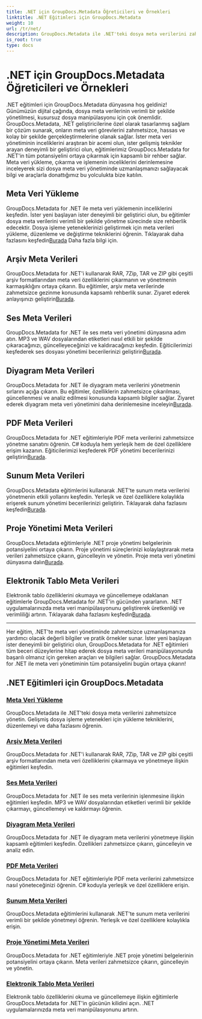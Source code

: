 ```yaml
---
title: .NET için GroupDocs.Metadata Öğreticileri ve Örnekleri
linktitle: .NET Eğitimleri için GroupDocs.Metadata
weight: 10
url: /tr/net/
description: GroupDocs.Metadata ile .NET'teki dosya meta verilerini zahmetsizce yönetin. Gelişmiş dosya işleme yetenekleri için yükleme tekniklerini, düzenlemeyi ve daha fazlasını öğrenin.
is_root: true
type: docs
---
```

# .NET için GroupDocs.Metadata Öğreticileri ve Örnekleri

.NET eğitimleri için GroupDocs.Metadata dünyasına hoş geldiniz! Günümüzün dijital çağında, dosya meta verilerinin verimli bir şekilde yönetilmesi, kusursuz dosya manipülasyonu için çok önemlidir. GroupDocs.Metadata, .NET geliştiricilerine özel olarak tasarlanmış sağlam bir çözüm sunarak, onların meta veri görevlerini zahmetsizce, hassas ve kolay bir şekilde gerçekleştirmelerine olanak sağlar. İster meta veri yönetiminin inceliklerini araştıran bir acemi olun, ister gelişmiş teknikler arayan deneyimli bir geliştirici olun, eğitimlerimiz GroupDocs.Metadata for .NET'in tüm potansiyelini ortaya çıkarmak için kapsamlı bir rehber sağlar. Meta veri yükleme, çıkarma ve işlemenin inceliklerini derinlemesine inceleyerek sizi dosya meta veri yönetiminde uzmanlaşmanızı sağlayacak bilgi ve araçlarla donattığımız bu yolculukta bize katılın.

## Meta Veri Yükleme  
GroupDocs.Metadata for .NET ile meta veri yüklemenin inceliklerini keşfedin. İster yeni başlayan ister deneyimli bir geliştirici olun, bu eğitimler dosya meta verilerini verimli bir şekilde yönetme sürecinde size rehberlik edecektir. Dosya işleme yeteneklerinizi geliştirmek için meta verileri yükleme, düzenleme ve değiştirme tekniklerini öğrenin. Tıklayarak daha fazlasını keşfedin[Burada](./metadata-loading/) Daha fazla bilgi için.

## Arşiv Meta Verileri  
 GroupDocs.Metadata for .NET'i kullanarak RAR, 7Zip, TAR ve ZIP gibi çeşitli arşiv formatlarından meta veri özelliklerini çıkarmanın ve yönetmenin karmaşıklığını ortaya çıkarın. Bu eğitimler, arşiv meta verilerinde zahmetsizce gezinme konusunda kapsamlı rehberlik sunar. Ziyaret ederek anlayışınızı geliştirin[Burada](./archive-metadata/).

## Ses Meta Verileri  
 GroupDocs.Metadata for .NET ile ses meta veri yönetimi dünyasına adım atın. MP3 ve WAV dosyalarından etiketleri nasıl etkili bir şekilde çıkaracağınızı, güncelleyeceğinizi ve kaldıracağınızı keşfedin. Eğiticilerimizi keşfederek ses dosyası yönetimi becerilerinizi geliştirin[Burada](./audio-metadata/).

## Diyagram Meta Verileri  
GroupDocs.Metadata for .NET ile diyagram meta verilerini yönetmenin sırlarını açığa çıkarın. Bu eğitimler, özelliklerin zahmetsizce çıkarılması, güncellenmesi ve analiz edilmesi konusunda kapsamlı bilgiler sağlar. Ziyaret ederek diyagram meta veri yönetimini daha derinlemesine inceleyin[Burada](./diagram-metadata/).

## PDF Meta Verileri  
 GroupDocs.Metadata for .NET eğitimleriyle PDF meta verilerini zahmetsizce yönetme sanatını öğrenin. C# koduyla hem yerleşik hem de özel özelliklere erişim kazanın. Eğiticilerimizi keşfederek PDF yönetimi becerilerinizi geliştirin[Burada](./pdf-metadata/).

## Sunum Meta Verileri  
 GroupDocs.Metadata eğitimlerini kullanarak .NET'te sunum meta verilerini yönetmenin etkili yollarını keşfedin. Yerleşik ve özel özelliklere kolaylıkla erişerek sunum yönetimi becerilerinizi geliştirin. Tıklayarak daha fazlasını keşfedin[Burada](./presentation-metadata/).

## Proje Yönetimi Meta Verileri  
 GroupDocs.Metadata eğitimleriyle .NET proje yönetimi belgelerinin potansiyelini ortaya çıkarın. Proje yönetimi süreçlerinizi kolaylaştırarak meta verileri zahmetsizce çıkarın, güncelleyin ve yönetin. Proje meta veri yönetimi dünyasına dalın[Burada](./project-management-metadata/).

## Elektronik Tablo Meta Verileri  
Elektronik tablo özelliklerini okumaya ve güncellemeye odaklanan eğitimlerle GroupDocs.Metadata for .NET'in gücünden yararlanın. .NET uygulamalarınızda meta veri manipülasyonunu geliştirerek üretkenliği ve verimliliği artırın. Tıklayarak daha fazlasını keşfedin[Burada](./spreadsheet-metadata/).

----
Her eğitim, .NET'te meta veri yönetiminde zahmetsizce uzmanlaşmanıza yardımcı olacak değerli bilgiler ve pratik örnekler sunar. İster yeni başlayan ister deneyimli bir geliştirici olun, GroupDocs.Metadata for .NET eğitimleri tüm beceri düzeylerine hitap ederek dosya meta verileri manipülasyonunda başarılı olmanız için gereken araçları ve bilgileri sağlar. GroupDocs.Metadata for .NET ile meta veri yönetiminin tüm potansiyelini bugün ortaya çıkarın! 

## .NET Eğitimleri için GroupDocs.Metadata
### [Meta Veri Yükleme](./metadata-loading/)
GroupDocs.Metadata ile .NET'teki dosya meta verilerini zahmetsizce yönetin. Gelişmiş dosya işleme yetenekleri için yükleme tekniklerini, düzenlemeyi ve daha fazlasını öğrenin.
### [Arşiv Meta Verileri](./archive-metadata/)
GroupDocs.Metadata for .NET'i kullanarak RAR, 7Zip, TAR ve ZIP gibi çeşitli arşiv formatlarından meta veri özelliklerini çıkarmaya ve yönetmeye ilişkin eğitimleri keşfedin.
### [Ses Meta Verileri](./audio-metadata/)
GroupDocs.Metadata for .NET ile ses meta verilerinin işlenmesine ilişkin eğitimleri keşfedin. MP3 ve WAV dosyalarından etiketleri verimli bir şekilde çıkarmayı, güncellemeyi ve kaldırmayı öğrenin.
### [Diyagram Meta Verileri](./diagram-metadata/)
GroupDocs.Metadata for .NET ile diyagram meta verilerini yönetmeye ilişkin kapsamlı eğitimleri keşfedin. Özellikleri zahmetsizce çıkarın, güncelleyin ve analiz edin.
### [PDF Meta Verileri](./pdf-metadata/)
GroupDocs.Metadata for .NET eğitimleriyle PDF meta verilerini zahmetsizce nasıl yöneteceğinizi öğrenin. C# koduyla yerleşik ve özel özelliklere erişin.
### [Sunum Meta Verileri](./presentation-metadata/)
GroupDocs.Metadata eğitimlerini kullanarak .NET'te sunum meta verilerini verimli bir şekilde yönetmeyi öğrenin. Yerleşik ve özel özelliklere kolaylıkla erişin.
### [Proje Yönetimi Meta Verileri](./project-management-metadata/)
GroupDocs.Metadata for .NET eğitimleriyle .NET proje yönetimi belgelerinin potansiyelini ortaya çıkarın. Meta verileri zahmetsizce çıkarın, güncelleyin ve yönetin.
### [Elektronik Tablo Meta Verileri](./spreadsheet-metadata/)
Elektronik tablo özelliklerini okuma ve güncellemeye ilişkin eğitimlerle GroupDocs.Metadata for .NET'in gücünün kilidini açın. .NET uygulamalarınızda meta veri manipülasyonunu artırın.